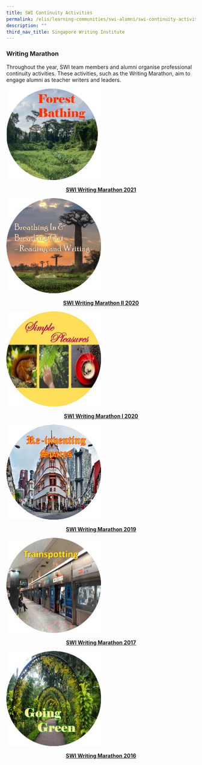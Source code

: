 ```yaml
---
title: SWI Continuity Activities
permalink: /elis/learning-communities/swi-alumni/swi-continuity-activities/
description: ""
third_nav_title: Singapore Writing Institute
---
```

### Writing Marathon
Throughout the year, SWI team members and alumni organise professional continuity activities. These activities, such as the Writing Marathon, aim to engage alumni as teacher writers and leaders.  

<p><a href="https://staging.d1wti0p44mqune.amplifyapp.com/elis/learning-communities/swi-continuity-activities/writing-marathon-forest-bathing/">
<img src="/images/forest-bathing-c.jpg"  style="width:50%">
<center><b>SWI Writing Marathon 2021</b></center>
</a></p>

<p><a href="https://staging.d1wti0p44mqune.amplifyapp.com/elis/learning-communities/swi-continuity-activities/writing-marathon-breathing-in-breathing-out/">
<img src="/images/breathing-ci.jpg"  style="width:50%">
<center><b>SWI Writing Marathon II 2020</b></center>
</a></p>

<p><a href="https://staging.d1wti0p44mqune.amplifyapp.com/elis/learning-communities/swi-continuity-activities/writing-marathon-simple-pleasures/">
<img src="/images/simple-pleasures-c.jpg"  style="width:50%">
<center><b>SWI Writing Marathon I 2020</b></center>
</a></p>

<p><a href="https://staging.d1wti0p44mqune.amplifyapp.com/elis/learning-communities/swi-continuity-activities/writing-marathon-re-inventing-spaces/">
<img src="/images/reinventing-spaces-c.jpg"  style="width:50%">
<center><b>SWI Writing Marathon 2019</b></center>
</a></p>

<p><a href="https://staging.d1wti0p44mqune.amplifyapp.com/elis/learning-communities/swi-alumni/swi-continuity-activities/writing-marathon-trainspotting/">
<img src="/images/trainspotting-c.jpg"  style="width:50%">
<center><b>SWI Writing Marathon 2017</b></center>
</a></p>

<p><a href="https://staging.d1wti0p44mqune.amplifyapp.com/elis/learning-communities/swi-alumni/swi-continuity-activities/writing-marathon-going-green/">
<img src="/images/going-green-c.jpg"  style="width:50%">
<center><b>SWI Writing Marathon 2016</b></center>
</a></p>
